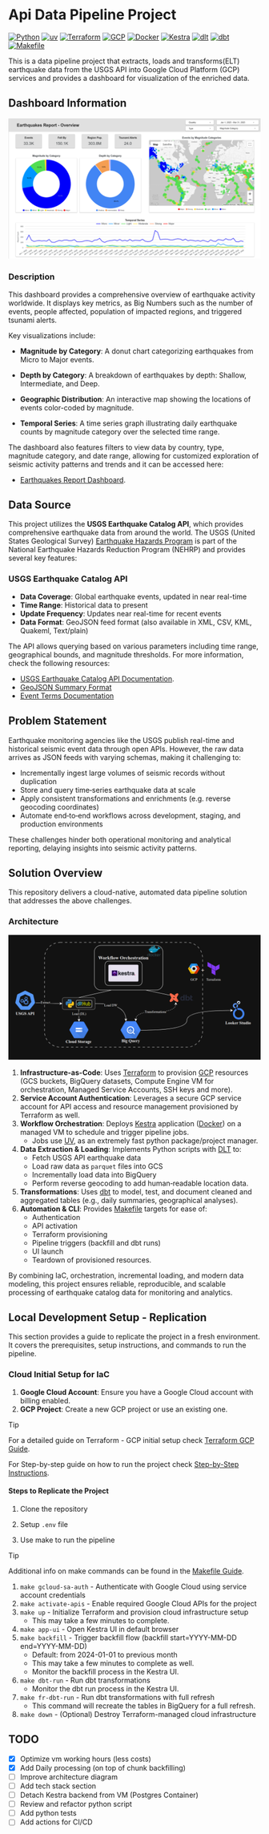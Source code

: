 # Api Data Pipeline Project

[![Python](https://img.shields.io/badge/Python-3.10-4B8BBE.svg?style=flat&logo=python&logoColor=FFD43B&labelColor=3776AB)](https://www.python.org/)
[![uv](https://img.shields.io/badge/astral/uv-261230?style=flat&logo=uv&logoColor=DE5FE9&labelColor=261230)](https://docs.astral.sh/uv/getting-started/installation/)
[![Terraform](https://img.shields.io/badge/Terraform-844FBA?logo=terraform&logoColor=fff&style=flat)](https://www.terraform.io/)
[![GCP](https://img.shields.io/badge/GCP-4285F4?style=flat&logo=googlecloud&logoColor=fff&labelColor=4285F4)](https://cloud.google.com/)
[![Docker](https://img.shields.io/badge/docker-2496ED?style=flat&logo=docker&logoColor=fff&labelColor=2496ED)](https://www.docker.com/)
[![Kestra](https://img.shields.io/badge/Kestra-blueviolet?style=flat&logoColor=fff&labelColor=blueviolet)](https://www.kestra.io/)
[![dlt](https://img.shields.io/badge/dlt-1.9.0-C6D300?style=flat&logo=dlt&labelColor=59C1D5)](https://dlthub.com/)
[![dbt](https://img.shields.io/badge/dbt-FF694B?logo=dbt&logoColor=fff&style=flat)](https://www.getdbt.com/)
[![Makefile](https://img.shields.io/badge/Makefile-000000?style=flat&logo=make&logoColor=fff&labelColor=000000)](https://www.gnu.org/software/make/)

This is a data pipeline project that extracts, loads and transforms(ELT) earthquake data from the USGS API into Google Cloud Platform (GCP) services and provides a dashboard for visualization of the enriched data.

## Dashboard Information

![alt text](assets/images/image.png)

### Description

This dashboard provides a comprehensive overview of earthquake activity worldwide. It displays key metrics, as Big Numbers such as the number of events, people affected, population of impacted regions, and triggered tsunami alerts.

Key visualizations include:

- **Magnitude by Category**: A donut chart categorizing earthquakes from Micro to Major events.

- **Depth by Category**: A breakdown of earthquakes by depth: Shallow, Intermediate, and Deep.

- **Geographic Distribution**: An interactive map showing the locations of events color-coded by magnitude.

- **Temporal Series**: A time series graph illustrating daily earthquake counts by magnitude category over the selected time range.

The dashboard also features filters to view data by country, type, magnitude category, and date range, allowing for customized exploration of seismic activity patterns and trends and it can be accessed here:

- [Earthquakes Report Dashboard](https://lookerstudio.google.com/reporting/d20e44a3-1200-4785-8da5-cc219ba558ed).

## Data Source

This project utilizes the **USGS Earthquake Catalog API**, which provides comprehensive earthquake data from around the world. The USGS (United States Geological Survey) [Earthquake Hazards Program](https://www.usgs.gov/programs/earthquake-hazards) is part of the National Earthquake Hazards Reduction Program (NEHRP) and provides several key features:

### USGS Earthquake Catalog API

- **Data Coverage**: Global earthquake events, updated in near real-time
- **Time Range**: Historical data to present
- **Update Frequency**: Updates near real-time for recent events
- **Data Format**: GeoJSON feed format (also available in XML, CSV, KML, Quakeml, Text/plain)

The API allows querying based on various parameters including time range, geographical bounds, and magnitude thresholds. For more information, check the following resources:

- [USGS Earthquake Catalog API Documentation](https://earthquake.usgs.gov/fdsnws/event/1/).
- [GeoJSON Summary Format](https://earthquake.usgs.gov/earthquakes/feed/v1.0/geojson.php)
- [Event Terms Documentation](https://earthquake.usgs.gov/data/comcat/data-eventterms.php)

## Problem Statement

Earthquake monitoring agencies like the USGS publish real-time and historical seismic event data through open APIs. However, the raw data arrives as JSON feeds with varying schemas, making
it challenging to:

- Incrementally ingest large volumes of seismic records without duplication
- Store and query time‑series earthquake data at scale
- Apply consistent transformations and enrichments (e.g. reverse geocoding coordinates)
- Automate end‑to‑end workflows across development, staging, and production environments

These challenges hinder both operational monitoring and analytical reporting, delaying insights into seismic activity patterns.

## Solution Overview

This repository delivers a cloud-native, automated data pipeline solution that addresses the above challenges.

### Architecture

![alt text](assets/images/image-1.png)

1. **Infrastructure-as-Code**: Uses [Terraform](https://developer.hashicorp.com/terraform) to provision [GCP](https://cloud.google.com/) resources (GCS buckets, BigQuery datasets, Compute Engine VM for orchestration, Managed Service Accounts, SSH keys and more).
2. **Service Account Authentication**: Leverages a secure GCP service account for API access and resource management provisioned by Terraform as well.
3. **Workflow Orchestration**: Deploys [Kestra](https://kestra.io/) application ([Docker](https://www.docker.com/)) on a managed VM to schedule and trigger pipeline jobs.
   - Jobs use [UV](https://docs.astral.sh/uv/), as an extremely fast python package/project manager.
4. **Data Extraction & Loading**: Implements Python scripts with [DLT](https://dlthub.com/) to:
   - Fetch USGS API earthquake data
   - Load raw data as `parquet` files into GCS
   - Incrementally load data into BigQuery
   - Perform reverse geocoding to add human‑readable location data.  
5. **Transformations**: Uses [dbt](https://www.getdbt.com/) to model, test, and document cleaned and aggregated tables (e.g., daily summaries, geographical analyses).
6. **Automation & CLI**: Provides [Makefile](https://www.gnu.org/software/make/) targets for ease of:
   - Authentication
   - API activation
   - Terraform provisioning
   - Pipeline triggers (backfill and dbt runs)
   - UI launch
   - Teardown of provisioned resources.

By combining IaC, orchestration, incremental loading, and modern data modeling, this project ensures reliable, reproducible, and scalable processing of earthquake catalog data for monitoring and analytics.

<!-- TODO add a tech stack list here -->

## Local Development Setup - Replication

This section provides a guide to replicate the project in a fresh environment. It covers the prerequisites, setup instructions, and commands to run the pipeline.

### Cloud Initial Setup for IaC

1. **Google Cloud Account**: Ensure you have a Google Cloud account with billing enabled.
2. **GCP Project**: Create a new GCP project or use an existing one.

> [!TIP]
> For a detailed guide on Terraform - GCP initial setup check [Terraform GCP Guide](docs/terraform.md).
>
> For Step-by-step guide on how to run the project check [Step-by-Step Instructions](docs/instructions.md).

#### Steps to Replicate the Project

1. Clone the repository

2. Setup `.env` file

3. Use make to run the pipeline

> [!TIP]
> Additional info on make commands can be found in the [Makefile Guide](docs/makefile.md).

   1. `make gcloud-sa-auth` - Authenticate with Google Cloud using service account credentials
   2. `make activate-apis` - Enable required Google Cloud APIs for the project
   3. `make up` - Initialize Terraform and provision cloud infrastructure setup
        - This may take a few minutes to complete.
   4. `make app-ui` - Open Kestra UI in default browser
   5. `make backfill` - Trigger backfill flow (backfill start=YYYY-MM-DD end=YYYY-MM-DD)
      - Default: from 2024-01-01 to previous month
      - This may take a few minutes to complete as well.
      - Monitor the backfill process in the Kestra UI.
   6. `make dbt-run` - Run dbt transformations
      - Monitor the dbt run process in the Kestra UI.
   7. `make fr-dbt-run` - Run dbt transformations with full refresh
      - This command will recreate the tables in BigQuery for a full refresh.
   8. `make down` - (Optional) Destroy Terraform-managed cloud infrastructure

## TODO

- [x] Optimize vm working hours (less costs)
- [x] Add Daily processing (on top of chunk backfilling)
- [ ] Improve architecture diagram
- [ ] Add tech stack section
- [ ] Detach Kestra backend from VM (Postgres Container)
- [ ] Review and refactor python script
- [ ] Add python tests
- [ ] Add actions for CI/CD
